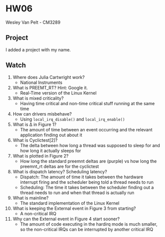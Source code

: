 # HW06
Wesley Van Pelt - CM3289

## Project
I added a project with my name.

## Watch
1. Where does Julia Cartwright work?
	* National Instruments
2. What is PREEMT_RT? Hint: Google it.
	* Real-Time version of the Linux Kernel
3. What is mixed criticality?
	* Having time critical and non-time critical stuff running at the same
	  time
4. How can drivers misbehave?
	* Using `local_irq_disable()` and `local_irq_enable()`
5. What is Δ in Figure 1?
	* The amount of time between an event occurring and the relevant
	  application finding out about it
6. What is Cyclictest[2]?
	* The delta between how long a thread was supposed to sleep for and how
	  long it actually sleeps for
7. What is plotted in Figure 2?
	* How long the standard preemnt deltas are (purple) vs how long the
	  preemnt_rt deltas are for the cyclictest
8. What is dispatch latency? Scheduling latency?
	* Dispatch: The amount of time it takes between the hardware interrupt
	  firing and the scheduler being told a thread needs to run
	* Scheduling: The time it takes between the scheduler finding out a
	  thread needs to run and when that thread is actually run
9. What is mainline?
	* The standard implementation of the Linux Kernel
10. What is keeping the External event in Figure 3 from starting?
	* A non-critical IRQ
11. Why can the External event in Figure 4 start sooner?
	* The amount of code executing in the hardirq mode is much smaller, so
	  the non-critical IRQs can be interrupted by another critical IRQ
